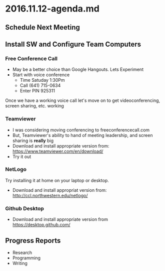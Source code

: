# 2016.11.12-agenda.md

## Schedule Next Meeting

## Install SW and Configure Team Computers

### Free Conference Call
* May be a better choice than Google Hangouts. Lets Experiment
* Start with voice conference
  * Time      Satuday 1:30Pm 
  * Call      (641) 715-0634
  * Enter PIN 925311

Once we have a working voice call let's move on to get videoconferencing, screen sharing, etc. working

### Teamviewer
* I was considering moving conferencing to freeconferencecall.com
* But, Teamviewer's ability to hand of meeting leadership, and screen sharing is **really** big
* Download and install appropriate version from: https://www.teamviewer.com/en/download/
* Try it out

### NetLogo
Try installing it at home on your laptop or desktop. 
* Download and install appropriat version from: http://ccl.northwestern.edu/netlogo/

### Github Desktop
* Download and install appropriate version from https://desktop.github.com/

## Progress Reports
* Research
* Programming
* Writing

